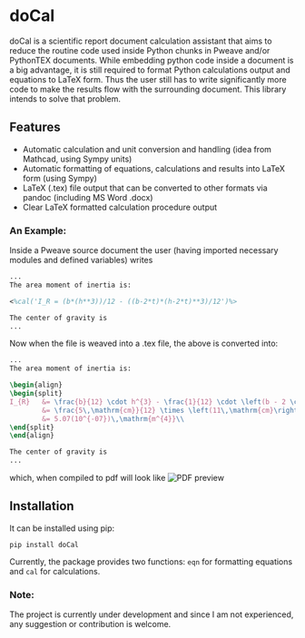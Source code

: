 # doCal

doCal is a scientific report document calculation assistant that aims to reduce the routine code used inside Python chunks in Pweave and/or PythonTEX documents. While embedding python code inside a document is a big advantage, it is still required to format Python calculations output and equations to LaTeX form. Thus the user still has to write significantly more code to make the results flow with the surrounding document. This library intends to solve that problem.

## Features
* Automatic calculation and unit conversion and handling (idea from Mathcad, using Sympy units)
* Automatic formatting of equations, calculations and results into LaTeX form (using Sympy)
* LaTeX (.tex) file output that can be converted to other formats via pandoc (including MS Word .docx)
* Clear LaTeX formatted calculation procedure output

### An Example:
Inside a Pweave source document the user (having imported necessary modules and defined variables) writes
```latex
...
The area moment of inertia is:

<%cal('I_R = (b*(h**3))/12 - ((b-2*t)*(h-2*t)**3)/12')%>

The center of gravity is
...
```
Now when the file is weaved into a .tex file, the above is converted into:
```latex
...
The area moment of inertia is:

\begin{align}
\begin{split}
I_{R}	&= \frac{b}{12} \cdot h^{3} - \frac{1}{12} \cdot \left(b - 2 \cdot t\right) \cdot \left(h - 2 \cdot t\right)^{3}\\
		&= \frac{5\,\mathrm{cm}}{12} \times \left(11\,\mathrm{cm}\right)^{3} - \frac{1}{12} \times \left(5\,\mathrm{cm} - 2 \times 1\,\mathrm{mm}\right) \times \left(11\,\mathrm{cm} - 2 \times 1\,\mathrm{mm}\right)^{3}\\
		&= 5.07(10^{-07})\,\mathrm{m^{4}}\\
\end{split}
\end{align}

The center of gravity is
...
```
which, when compiled to pdf will look like
![PDF preview](https://raw.githubusercontent.com/K1DV5/doCal/master/examples/figures/pdfpre.PNG "PDF preview")

## Installation
It can be installed using pip:
```
pip install doCal
```
Currently, the package provides two functions: ```eqn``` for formatting equations and ```cal``` for calculations.

### Note:
The project is currently under development and since I am not experienced, any suggestion or contribution is welcome.
